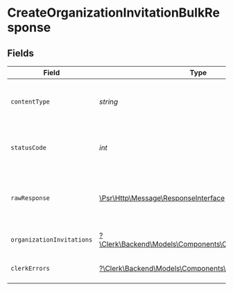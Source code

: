 # CreateOrganizationInvitationBulkResponse


## Fields

| Field                                                                                                           | Type                                                                                                            | Required                                                                                                        | Description                                                                                                     |
| --------------------------------------------------------------------------------------------------------------- | --------------------------------------------------------------------------------------------------------------- | --------------------------------------------------------------------------------------------------------------- | --------------------------------------------------------------------------------------------------------------- |
| `contentType`                                                                                                   | *string*                                                                                                        | :heavy_check_mark:                                                                                              | HTTP response content type for this operation                                                                   |
| `statusCode`                                                                                                    | *int*                                                                                                           | :heavy_check_mark:                                                                                              | HTTP response status code for this operation                                                                    |
| `rawResponse`                                                                                                   | [\Psr\Http\Message\ResponseInterface](https://www.php-fig.org/psr/psr-7/#33-psrhttpmessageresponseinterface)    | :heavy_check_mark:                                                                                              | Raw HTTP response; suitable for custom response parsing                                                         |
| `organizationInvitations`                                                                                       | [?\Clerk\Backend\Models\Components\OrganizationInvitations](../../Models/Components/OrganizationInvitations.md) | :heavy_minus_sign:                                                                                              | A list of organization invitations                                                                              |
| `clerkErrors`                                                                                                   | [?\Clerk\Backend\Models\Components\ClerkErrors](../../Models/Components/ClerkErrors.md)                         | :heavy_minus_sign:                                                                                              | Request was not successful                                                                                      |